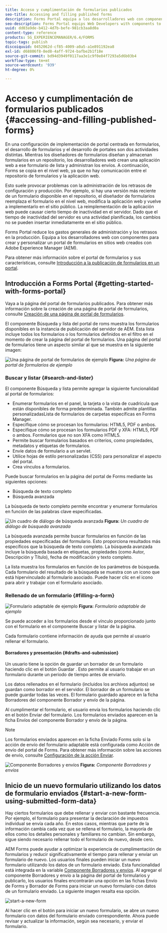 ```yaml
---
title: Acceso y cumplimentación de formularios publicados
seo-title: Accessing and filling published forms
description: Forms Portal equipa a los desarrolladores web con componentes para crear y personalizar un portal de formularios en sitios web creados con Adobe Experience Manager (AEM).
seo-description: Forms Portal equips Web Developers with components to create and customize a forms portal on websites authored using Adobe Experience Manager (AEM).
uuid: dd03a9de-b412-4d7b-befe-981cb3aa8d0a
content-type: reference
products: SG_EXPERIENCEMANAGER/6.4/FORMS
topic-tags: publish
discoiquuid: 0452062d-cf85-4009-a0a5-a1e891192ea8
exl-id: d68806f8-8ed8-4aff-9724-bafbe2b1f18e
source-git-commit: bd94d3949f0117aa3e1c9f0e84f7293a5d6b03b4
workflow-type: tm+mt
source-wordcount: '939'
ht-degree: 0%

---
```


# Acceso y cumplimentación de formularios publicados {#accessing-and-filling-published-forms}

En una configuración de implementación de portal centrada en formularios, el desarrollo de formularios y el desarrollo de portales son dos actividades distintas. Mientras los diseñadores de formularios diseñan y almacenan formularios en un repositorio, los desarrolladores web crean una aplicación web a ese formulario de lista y administran los envíos. A continuación, Forms se copia en el nivel web, ya que no hay comunicación entre el repositorio de formularios y la aplicación web.

Esto suele provocar problemas con la administración de los retrasos de configuración y producción. Por ejemplo, si hay una versión más reciente de un formulario disponible en el repositorio, el diseñador de formularios reemplaza el formulario en el nivel web, modifica la aplicación web y vuelve a implementarlo en el sitio público. La reimplementación de la aplicación web puede causar cierto tiempo de inactividad en el servidor. Dado que el tiempo de inactividad del servidor es una actividad planificada, los cambios no se pueden insertar inmediatamente en el sitio público.

Forms Portal reduce los gastos generales de administración y los retrasos en la producción. Equipa a los desarrolladores web con componentes para crear y personalizar un portal de formularios en sitios web creados con Adobe Experience Manager (AEM).

Para obtener más información sobre el portal de formularios y sus características, consulte [Introducción a la publicación de formularios en un portal](/help/forms/using/introduction-publishing-forms.md).

## Introducción a Forms Portal {#getting-started-with-forms-portal}

Vaya a la página del portal de formularios publicados. Para obtener más información sobre la creación de una página de portal de formularios, consulte [Creación de una página de portal de formularios](/help/forms/using/creating-form-portal-page.md).

El componente Búsqueda y lista del portal de roms muestra los formularios disponibles en la instancia de publicación del servidor de AEM. Esta lista incluye todos los formularios o los formularios definidos en el filtro en el momento de crear la página del portal de formularios. Una página del portal de formularios tiene un aspecto similar al que se muestra en la siguiente imagen:

![Una página de portal de formularios de ejemplo ](assets/forms-portal-page.png)
**Figura:** *Una página de portal de formularios de ejemplo*

### Buscar y listar {#search-and-lister}

El componente Búsqueda y lista permite agregar la siguiente funcionalidad al portal de formularios:

* Enumerar formularios en el panel, la tarjeta o la vista de cuadrícula que están disponibles de forma predeterminada. También admite plantillas personalizadasLista de formularios de carpetas específicas en Forms Manager.
* Especifique cómo se procesan los formularios: HTML5, PDF o ambos.
* Especifique cómo se procesan los formularios PDF y XFA: HTML5, PDF o ambos. Formularios que no son XFA como HTML5.
* Permite buscar formularios basados en criterios, como propiedades, metadatos y etiquetas de formularios.
* Envíe datos de formulario a un servlet.
* Utilice hojas de estilo personalizadas (CSS) para personalizar el aspecto del portal.
* Crea vínculos a formularios.

Puede buscar formularios en la página del portal de Forms mediante las siguientes opciones:

* Búsqueda de texto completo
* Búsqueda avanzada

La búsqueda de texto completo permite encontrar y enumerar formularios en función de las palabras clave especificadas.

![Un cuadro de diálogo de búsqueda avanzada](assets/search-panel.png)
**Figura:** *Un cuadro de diálogo de búsqueda avanzada*

La búsqueda avanzada permite buscar formularios en función de las propiedades especificadas del formulario. Esto proporciona resultados más específicos que la búsqueda de texto completo. La búsqueda avanzada incluye la búsqueda basada en etiquetas, propiedades (como Autor, Descripción y Título), fecha de modificación y texto completo.

La lista muestra los formularios en función de los parámetros de búsqueda. Cada formulario del resultado de la búsqueda se muestra con un icono que está hipervinculado al formulario asociado. Puede hacer clic en el icono para abrir y trabajar con el formulario asociado.

### Rellenado de un formulario {#filling-a-form}

![Formulario adaptable de ejemplo](assets/filling_a_form.png)
**Figura:** *Formulario adaptable de ejemplo*

Se puede acceder a los formularios desde el vínculo proporcionado junto con el formulario en el componente Buscar y listar de la página.

Cada formulario contiene información de ayuda que permite al usuario rellenar el formulario.

#### Borradores y presentación {#drafts-and-submission}

Un usuario tiene la opción de guardar un borrador de un formulario haciendo clic en el botón Guardar . Esto permite al usuario trabajar en un formulario durante un periodo de tiempo antes de enviarlo.

Los datos rellenados en el formulario (incluidos los archivos adjuntos) se guardan como borrador en el servidor. El borrador de un formulario se puede guardar todas las veces. El formulario guardado aparece en la ficha Borradores del componente Borrador y envío de la página.

Al cumplimentar el formulario, el usuario envía los formularios haciendo clic en el botón Enviar del formulario. Los formularios enviados aparecen en la ficha Envíos del componente Borrador y envío de la página.

>[!NOTE]
>
>Los formularios enviados aparecen en la ficha Enviado Forms solo si la acción de envío del formulario adaptable está configurada como Acción de envío del portal de Forms. Para obtener más información sobre las acciones de envío, consulte [Configuración de la acción Enviar](/help/forms/using/configuring-submit-actions.md).

![Componente Borradores y envíos](assets/draft-submission.png)
**Figura:** *Componente Borradores y envíos*

## Inicio de un nuevo formulario utilizando los datos de formulario enviados {#start-a-new-form-using-submitted-form-data}

Hay ciertos formularios que debe rellenar y enviar con bastante frecuencia. Por ejemplo, el formulario para presentar la declaración de impuestos individual se envía cada año. En estos casos, mientras que parte de la información cambia cada vez que se rellena el formulario, la mayoría de ellos como los detalles personales y familiares no cambian. Sin embargo, sigue siendo necesario rellenar todo el formulario de nuevo, desde cero.

AEM Forms puede ayudar a optimizar la experiencia de cumplimentación de formularios y reducir significativamente el tiempo para rellenar y enviar un formulario de nuevo. Los usuarios finales pueden iniciar un nuevo formulario utilizando los datos de un formulario enviado. Esta funcionalidad está integrada en la variable [Componente Borradores y envíos](/help/forms/using/draft-submission-component.md). Al agregar el componente Borradores y envío a la página del portal de formularios y publicarlo, los usuarios finales encontrarán una opción en las fichas Envío de Forms y Borrador de Forms para iniciar un nuevo formulario con datos de un formulario enviado. La siguiente imagen resalta esa opción.

![start-a-new-form](assets/start-a-new-form.png)

Al hacer clic en el botón para iniciar un nuevo formulario, se abre un nuevo formulario con datos del formulario enviado correspondiente. Ahora puede revisar y actualizar la información, según sea necesario, y enviar el formulario.
